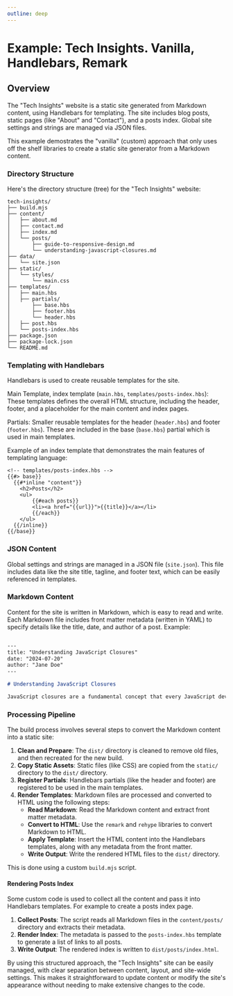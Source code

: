 ```yaml
---
outline: deep
---
```


# Example: Tech Insights. Vanilla, Handlebars, Remark

## Overview

The "Tech Insights" website is a static site generated from Markdown content, using Handlebars for templating. The site includes blog posts, static pages (like "About" and "Contact"), and a posts index. Global site settings and strings are managed via JSON files.

This example demostrates the "vanilla" (custom) approach that only uses off the shelf libraries to create a static site generator from a Markdown content.

### Directory Structure

Here's the directory structure (tree) for the "Tech Insights" website:

```
tech-insights/
├── build.mjs
├── content/
│   ├── about.md
│   ├── contact.md
│   ├── index.md
│   └── posts/
│       ├── guide-to-responsive-design.md
│       └── understanding-javascript-closures.md
├── data/
│   └── site.json
├── static/
│   └── styles/
│       └── main.css
├── templates/
│   ├── main.hbs
│   ├── partials/
│       ├── base.hbs
│       ├── footer.hbs
│       └── header.hbs
│   ├── post.hbs
│   └── posts-index.hbs
├── package.json
├── package-lock.json
└── README.md
```

### Templating with Handlebars

Handlebars is used to create reusable templates for the site.

Main Template, index template (`main.hbs`, `templates/posts-index.hbs`): These templates defines the overall HTML structure, including the header, footer, and a placeholder for the main content and index pages.

Partials: Smaller reusable templates for the header (`header.hbs`) and footer (`footer.hbs`). These are included in the base (`base.hbs`) partial which is used in main templates.

Example of an index template that demonstrates the main features of templating language:

```
<!-- templates/posts-index.hbs -->
{{#> base}}
  {{#*inline "content"}}
    <h2>Posts</h2>
    <ul>
        {{#each posts}}
        <li><a href="{{url}}">{{title}}</a></li>
        {{/each}}
    </ul>
  {{/inline}}
{{/base}}
```

### JSON Content

Global settings and strings are managed in a JSON file (`site.json`). This file includes data like the site title, tagline, and footer text, which can be easily referenced in templates.

### Markdown Content

Content for the site is written in Markdown, which is easy to read and write. Each Markdown file includes front matter metadata (written in YAML) to specify details like the title, date, and author of a post. Example:

```markdown

---
title: "Understanding JavaScript Closures"
date: "2024-07-20"
author: "Jane Doe"
---

# Understanding JavaScript Closures

JavaScript closures are a fundamental concept that every JavaScript developer should understand...
```

### Processing Pipeline

The build process involves several steps to convert the Markdown content into a static site:

1. **Clean and Prepare**: The `dist/` directory is cleaned to remove old files, and then recreated for the new build.
2. **Copy Static Assets**: Static files (like CSS) are copied from the `static/` directory to the `dist/` directory.
3. **Register Partials**: Handlebars partials (like the header and footer) are registered to be used in the main templates.
4. **Render Templates**: Markdown files are processed and converted to HTML using the following steps:
   - **Read Markdown**: Read the Markdown content and extract front matter metadata.
   - **Convert to HTML**: Use the `remark` and `rehype` libraries to convert Markdown to HTML.
   - **Apply Template**: Insert the HTML content into the Handlebars templates, along with any metadata from the front matter.
   - **Write Output**: Write the rendered HTML files to the `dist/` directory.

This is done using a custom `build.mjs` script.

#### Rendering Posts Index

Some custom code is used to collect all the content and pass it into Handlebars templates. For example to create a posts index page.

1. **Collect Posts**: The script reads all Markdown files in the `content/posts/` directory and extracts their metadata.
2. **Render Index**: The metadata is passed to the `posts-index.hbs` template to generate a list of links to all posts.
3. **Write Output**: The rendered index is written to `dist/posts/index.html`.

By using this structured approach, the "Tech Insights" site can be easily managed, with clear separation between content, layout, and site-wide settings. This makes it straightforward to update content or modify the site's appearance without needing to make extensive changes to the code.


